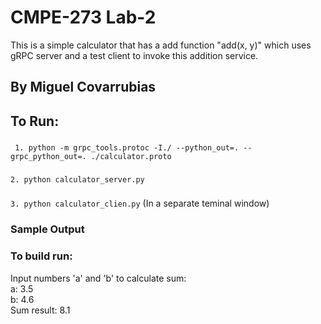 # CMPE-273 Lab-2

This is a simple calculator that has a add function "add(x, y)" which uses gRPC server and a test client to invoke this addition service.  
## By Miguel Covarrubias

## To Run:

### 
``` 1. python -m grpc_tools.protoc -I./ --python_out=. --grpc_python_out=. ./calculator.proto```
###
``` 2. python calculator_server.py ```
###
``` 3. python calculator_clien.py ``` (In a separate teminal window)

### Sample Output
### To build run:
Input numbers 'a' and 'b' to calculate sum:  
a: 3.5  
b: 4.6  
Sum result: 8.1  
